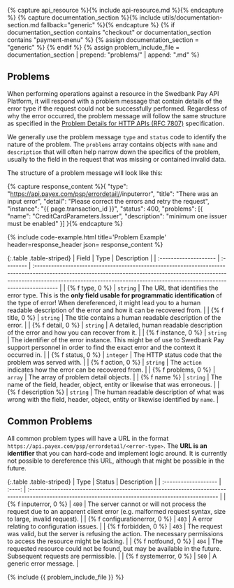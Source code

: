 {% capture api_resource %}{% include api-resource.md %}{% endcapture %}
{% capture documentation_section %}{% include utils/documentation-section.md fallback="generic" %}{% endcapture %}
{% if documentation_section contains "checkout" or documentation_section contains "payment-menu" %}
    {% assign documentation_section = "generic" %}
{% endif %}
{% assign problem_include_file = documentation_section | prepend: "problems/" | append: ".md" %}

## Problems

When performing operations against a resource in the Swedbank Pay API Platform,
it will respond with a problem message that contain details of the error type if
the request could not be successfully performed. Regardless of why the error
occurred, the problem message will follow the same structure as specified in the
[Problem Details for HTTP APIs (RFC 7807)][rfc-7807] specification.

We generally use the problem message `type` and `status` code to identify the
nature of the problem. The `problems` array contains objects with `name` and
`description` that will often help narrow down the specifics of the problem,
usually to the field in the request that was missing or contained invalid data.

The structure of a problem message will look like this:

{% capture response_content %}{
    "type": "https://api.payex.com/psp/errordetail/<resource>/inputerror",
    "title": "There was an input error",
    "detail": "Please correct the errors and retry the request",
    "instance": "{{ page.transaction_id }}",
    "status": 400,
    "problems": [{
        "name": "CreditCardParameters.Issuer",
        "description": "minimum one issuer must be enabled"
    }]
}{% endcapture %}

{% include code-example.html
    title='Problem Example'
    header=response_header
    json= response_content
    %}

{:.table .table-striped}
| Field                 | Type      | Description                                                                                                                                                                                                                                         |
| :-------------------- | :-------- | :-------------------------------------------------------------------------------------------------------------------------------------------------------------------------------------------------------------------------------------------------- |
| {% f type, 0 %}                | `string`  | The URL that identifies the error type. This is the **only field usable for programmatic identification** of the type of error! When dereferenced, it might lead you to a human readable description of the error and how it can be recovered from. |
| {% f title, 0 %}               | `string`  | The title contains a human readable description of the error.                                                                                                                                                                                       |
| {% f detail, 0 %}              | `string`  | A detailed, human readable description of the error and how you can recover from it.                                                                                                                                                                |
| {% f instance, 0 %}            | `string`  | The identifier of the error instance. This might be of use to Swedbank Pay support personnel in order to find the exact error and the context it occurred in.                                                                                       |
| {% f status, 0 %}              | `integer` | The HTTP status code that the problem was served with.                                                                                                                                                                                              |
| {% f action, 0 %}              | `string`  | The `action` indicates how the error can be recovered from.                                                                                                                                                                                         |
| {% f problems, 0 %}            | `array`   | The array of problem detail objects.                                                                                                                                                                                                                |
| {% f name %}        | `string`  | The name of the field, header, object, entity or likewise that was erroneous.                                                                                                                                                                       |
| {% f description %} | `string`  | The human readable description of what was wrong with the field, header, object, entity or likewise identified by `name`.                                                                                                                           |

## Common Problems

All common problem types will have a URL in the format
`https://api.payex.com/psp/errordetail/<error-type>`. The **URL is an**
**identifier** that you can hard-code and implement logic around. It is currently
not possible to dereference this URL, although that might be possible in the
future.

{:.table .table-striped}
| Type                 | Status | Description                                                                                                                                        |
| :------------------- | :----: | :------------------------------------------------------------------------------------------------------------------------------------------------- |
| {% f inputerror, 0 %}         | `400`  | The server cannot or will not process the request due to an apparent client error (e.g. malformed request syntax, size to large, invalid request). |
| {% f configurationerror, 0 %} | `403`  | A error relating to configuration issues.   |
| {% f forbidden, 0 %}          | `403`  | The request was valid, but the server is refusing the action. The necessary permissions to access the resource might be lacking.                   |
| {% f notfound, 0 %}           | `404`  | The requested resource could not be found, but may be available in the future. Subsequent requests are permissible.                                |
| {% f systemerror, 0 %}        | `500`  | A generic error message.                 |

{% include {{ problem_include_file }} %}

[rfc-7807]: https://tools.ietf.org/html/rfc7807
